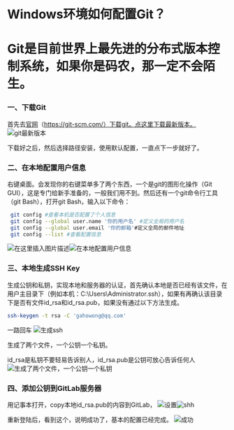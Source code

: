 # Windows环境如何配置Git？




# Git是目前世界上最先进的分布式版本控制系统，如果你是码农，那一定不会陌生。

### 一、下载Git
首先去[官网](https://git-scm.com/)（https://git-scm.com/）下载git。点这里下载最新版本。
![git最新版本](https://img-blog.csdnimg.cn/20200525194645255.png?x-oss-process=image/watermark,type_ZmFuZ3poZW5naGVpdGk,shadow_10,text_aHR0cHM6Ly9ibG9nLmNzZG4ubmV0L09sZEh1YW5nQw==,size_16,color_FFFFFF,t_70)

下载好之后，然后选择路径安装，使用默认配置，一直点下一步就好了。

###  二、在本地配置用户信息
右键桌面。会发现你的右键菜单多了两个东西，一个是git的图形化操作（Git GUI），这是专门给新手准备的，一般我们用不到。然后还有一个git命令行工具（git Bash），打开git Bash，输入以下命令：

```bash
 git config #查看本机是否配置了个人信息
 git config --global user.name '你的用户名' #定义全局的用户名
 git config --global user.email '你的邮箱'#定义全局的邮件地址
 git config --list #查看配置信息
```
![在这里插入图片描述](https://img-blog.csdnimg.cn/20200525204735687.png?x-oss-process=image/watermark,type_ZmFuZ3poZW5naGVpdGk,shadow_10,text_aHR0cHM6Ly9ibG9nLmNzZG4ubmV0L09sZEh1YW5nQw==,size_16,color_FFFFFF,t_70)![在本地配置用户信息](https://img-blog.csdnimg.cn/20200525201841312.png?x-oss-process=image/watermark,type_ZmFuZ3poZW5naGVpdGk,shadow_10,text_aHR0cHM6Ly9ibG9nLmNzZG4ubmV0L09sZEh1YW5nQw==,size_16,color_FFFFFF,t_70)
### 三、本地生成SSH Key
生成公钥和私钥，实现本地和服务器的认证，首先确认本地是否已经有该文件，在用户主目录下（例如本机：C:\Users\Administrator.ssh），如果有再确认该目录下是否有文件id_rsa和id_rsa.pub，如果没有通过以下方法生成。

```bash
ssh-keygen -t rsa -C 'gahowong@qq.com'
```
一路回车
![生成ssh](https://img-blog.csdnimg.cn/20200525202759302.png?x-oss-process=image/watermark,type_ZmFuZ3poZW5naGVpdGk,shadow_10,text_aHR0cHM6Ly9ibG9nLmNzZG4ubmV0L09sZEh1YW5nQw==,size_16,color_FFFFFF,t_70)



生成了两个文件，一个公钥一个私钥。

id_rsa是私钥不要轻易告诉别人，id_rsa.pub是公钥可放心告诉任何人
![生成了两个文件，一个公钥一个私钥](https://img-blog.csdnimg.cn/20200525203021449.png?x-oss-process=image/watermark,type_ZmFuZ3poZW5naGVpdGk,shadow_10,text_aHR0cHM6Ly9ibG9nLmNzZG4ubmV0L09sZEh1YW5nQw==,size_16,color_FFFFFF,t_70)



### 四、添加公钥到GitLab服务器



用记事本打开，copy本地id_rsa.pub的内容到GitLab，
![设置](https://img-blog.csdnimg.cn/20200525203817516.png?x-oss-process=image/watermark,type_ZmFuZ3poZW5naGVpdGk,shadow_10,text_aHR0cHM6Ly9ibG9nLmNzZG4ubmV0L09sZEh1YW5nQw==,size_16,color_FFFFFF,t_70)![shh](https://img-blog.csdnimg.cn/2020052520392069.png?x-oss-process=image/watermark,type_ZmFuZ3poZW5naGVpdGk,shadow_10,text_aHR0cHM6Ly9ibG9nLmNzZG4ubmV0L09sZEh1YW5nQw==,size_16,color_FFFFFF,t_70)

重新登陆后，看到这个，说明成功了，基本的配置已经完成。
![成功](https://img-blog.csdnimg.cn/20200525205102553.png?x-oss-process=image/watermark,type_ZmFuZ3poZW5naGVpdGk,shadow_10,text_aHR0cHM6Ly9ibG9nLmNzZG4ubmV0L09sZEh1YW5nQw==,size_16,color_FFFFFF,t_70)

